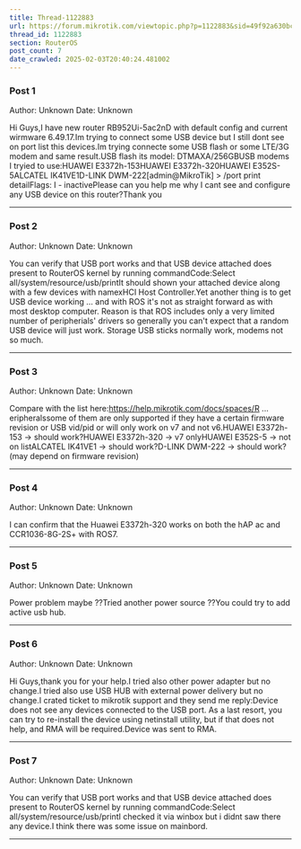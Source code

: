 ```yaml
---
title: Thread-1122883
url: https://forum.mikrotik.com/viewtopic.php?p=1122883&sid=49f92a630bc7970d8ca50523be880e8f#p1122883
thread_id: 1122883
section: RouterOS
post_count: 7
date_crawled: 2025-02-03T20:40:24.481002
---
```


### Post 1
Author: Unknown
Date: Unknown

Hi Guys,I have new router RB952Ui-5ac2nD with default config and current wirmware 6.49.17.Im trying to connect some USB device but I still dont see on port list this devices.Im trying connecte some USB flash or some LTE/3G modem and same result.USB flash its model: ‎DTMAXA/256GBUSB modems I tryied to use:HUAWEI E3372h-153HUAWEI E3372h-320HUAWEI E352S-5ALCATEL IK41VE1D-LINK DWM-222[admin@MikroTik] > /port print detailFlags: I - inactivePlease can you help me why I cant see and configure any USB device on this router?Thank you

---
### Post 2
Author: Unknown
Date: Unknown

You can verify that USB port works and that USB device attached does present to RouterOS kernel by running commandCode:Select all/system/resource/usb/printIt should shown your attached device along with a few devices with namexHCI Host Controller.Yet another thing is to get USB device working ... and with ROS it's not as straight forward as with most desktop computer. Reason is that ROS includes only a very limited number of peripherials' drivers so generally you can't expect that a random USB device will just work. Storage USB sticks normally work, modems not so much.

---
### Post 3
Author: Unknown
Date: Unknown

Compare with the list here:https://help.mikrotik.com/docs/spaces/R ... eripheralssome of them are only supported if they have a certain firmware revision or USB vid/pid or will only work on v7 and not v6.HUAWEI E3372h-153 -> should work?HUAWEI E3372h-320 -> v7 onlyHUAWEI E352S-5 -> not on listALCATEL IK41VE1 -> should work?D-LINK DWM-222 -> should work? (may depend on firmware revision)

---
### Post 4
Author: Unknown
Date: Unknown

I can confirm that the Huawei E3372h-320 works on both the hAP ac and CCR1036-8G-2S+ with ROS7.

---
### Post 5
Author: Unknown
Date: Unknown

Power problem maybe ??Tried another power source ??You could try to add active usb hub.

---
### Post 6
Author: Unknown
Date: Unknown

Hi Guys,thank you for your help.I tried also other power adapter but no change.I tried also use USB HUB with external power delivery but no change.I crated ticket to mikrotik support and they send me reply:Device does not see any devices connected to the USB port. As a last resort, you can try to re-install the device using netinstall utility, but if that does not help, and RMA will be required.Device was sent to RMA.

---
### Post 7
Author: Unknown
Date: Unknown

You can verify that USB port works and that USB device attached does present to RouterOS kernel by running commandCode:Select all/system/resource/usb/printI checked it via winbox but i didnt saw there any device.I think there was some issue on mainbord.

---
